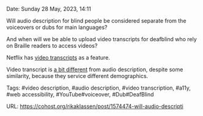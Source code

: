 Date: Sunday 28 May, 2023, 14:11

Will audio description for blind people be considered separate from the voiceovers or dubs for main languages?

And when will we be able to upload video transcripts for deafblind who rely on Braille readers to access videos?

Netflix has [video transcripts](https://habengirma.com/2020/03/26/applauding-crip-camp-the-new-netflix-doc-on-love-community-justice/) as a feature.

Video transcript is [a bit different](https://www.youtube.com/watch?v=24Pmmo9wKik) from audio description, despite some similarity, because they service different demographics.

Tags: #video description, #audio description, #video transcription, #a11y, #web accessibility, #YouTube#voiceover, #Dub#DeafBlind

URL: https://cohost.org/rikaklassen/post/1574474-will-audio-descripti
